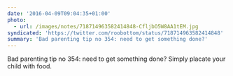 ```yaml
---
date: '2016-04-09T09:04:35+01:00'
photo:
  - url: /images/notes/718714963582414848-CfljbO5W8AA1tEM.jpg
syndicated: 'https://twitter.com/roobottom/status/718714963582414848'
summary: 'Bad parenting tip no 354: need to get something done?'
---
```

Bad parenting tip no 354: need to get something done? Simply placate your child with food. 
